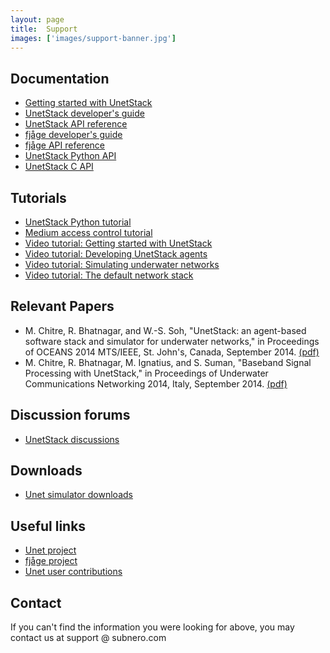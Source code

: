 ```yaml
---
layout: page
title:  Support
images: ['images/support-banner.jpg']
---
```


## Documentation

- [Getting started with UnetStack](https://www.unetstack.net/quickstart.html)
- [UnetStack developer's guide](https://www.unetstack.net/devguide.html)
- [UnetStack API reference](https://www.unetstack.net/javadoc/index.html)
- [fjåge developer's guide](http://org-arl.github.io/fjage/doc/html)
- [fjåge API reference](http://org-arl.github.io/fjage/javadoc)
- [UnetStack Python API](https://github.com/org-arl/unet-contrib/tree/master/contrib/Unet-Python-API)
- [UnetStack C API](https://github.com/org-arl/unet-contrib/tree/master/contrib/Unet-C-API)

## Tutorials

- [UnetStack Python tutorial](https://www.unetstack.net/_static/python-gateway-tutorial.html)
- [Medium access control tutorial](https://www.unetstack.net/mac.html)
- [Video tutorial: Getting started with UnetStack](http://www.youtube.com/watch?v=0EVlYz10lao)
- [Video tutorial: Developing UnetStack agents](http://www.youtube.com/watch?v=dprJPdrf_m8)
- [Video tutorial: Simulating underwater networks](http://www.youtube.com/watch?v=ybVWh2Yaw8w)
- [Video tutorial: The default network stack](http://www.youtube.com/watch?v=OFBXgebl8Nc)

## Relevant Papers

- M. Chitre, R. Bhatnagar, and W.-S. Soh, "UnetStack: an agent-based software stack and simulator for underwater networks," in Proceedings of OCEANS 2014 MTS/IEEE, St. John's, Canada, September 2014. [(pdf)](https://arl.nus.edu.sg/twiki6/pub/ARL/BibEntries/Oceans14unetstack.pdf)
- M. Chitre, R. Bhatnagar, M. Ignatius, and S. Suman, "Baseband Signal Processing with UnetStack," in Proceedings of Underwater Communications Networking 2014, Italy, September 2014. [(pdf)](http://arl.nus.edu.sg/twiki6/pub/ARL/BibEntries/sdmodem.pdf)

## Discussion forums

- [UnetStack discussions](https://stackoverflow.com/questions/tagged/unetstack)

## Downloads

- [Unet simulator downloads](https://www.unetstack.net/downloads.html)

## Useful links

- [Unet project](https://www.unetstack.net/)
- [fjåge project](https://github.com/org-arl/fjage)
- [Unet user contributions](https://github.com/org-arl/unet-contrib)

## Contact

If you can't find the information you were looking for above, you may contact us at support @ subnero.com
